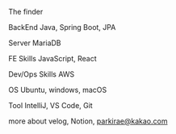 The finder

BackEnd
Java, Spring Boot, JPA

Server
MariaDB

FE Skills
JavaScript, React

Dev/Ops Skills
AWS

OS
Ubuntu, windows, macOS

Tool
IntelliJ, VS Code, Git

more about
velog, Notion, parkirae@kakao.com
